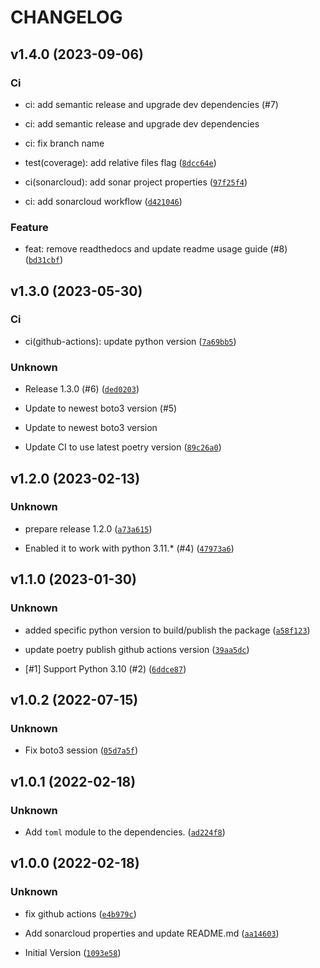 # CHANGELOG



## v1.4.0 (2023-09-06)

### Ci

* ci: add semantic release and upgrade dev dependencies (#7)

* ci: add semantic release and upgrade dev dependencies

* ci: fix branch name

* test(coverage): add relative files flag ([`8dcc64e`](https://github.com/lucasvieirasilva/aws-codeartifact-poetry/commit/8dcc64e62b435751bcc12eb9f1c242be9f0359dc))

* ci(sonarcloud): add sonar project properties ([`97f25f4`](https://github.com/lucasvieirasilva/aws-codeartifact-poetry/commit/97f25f462f53612c749d595e0f466a32d305b53e))

* ci: add sonarcloud workflow ([`d421046`](https://github.com/lucasvieirasilva/aws-codeartifact-poetry/commit/d421046d2d6f56b79f7e32660f82f555c1a7a355))

### Feature

* feat: remove readthedocs and update readme usage guide (#8) ([`bd31cbf`](https://github.com/lucasvieirasilva/aws-codeartifact-poetry/commit/bd31cbfe696583255acb7e57bcf69ecee169eb5e))


## v1.3.0 (2023-05-30)

### Ci

* ci(github-actions): update python version ([`7a69bb5`](https://github.com/lucasvieirasilva/aws-codeartifact-poetry/commit/7a69bb5fc2ff9831a6f49926d5e30f196523a5b5))

### Unknown

* Release 1.3.0 (#6) ([`ded0203`](https://github.com/lucasvieirasilva/aws-codeartifact-poetry/commit/ded0203939bb3cd64f18c2a64b36808f0fe8f12a))

* Update to newest boto3 version (#5)

* Update to newest boto3 version

* Update CI to use latest poetry version ([`89c26a0`](https://github.com/lucasvieirasilva/aws-codeartifact-poetry/commit/89c26a0d93e3493b1271e2e32b08267e2357fd05))


## v1.2.0 (2023-02-13)

### Unknown

* prepare release 1.2.0 ([`a73a615`](https://github.com/lucasvieirasilva/aws-codeartifact-poetry/commit/a73a615530729f1358ab2eda8fce74bc2eb2fee1))

* Enabled it to work with python 3.11.* (#4) ([`47973a6`](https://github.com/lucasvieirasilva/aws-codeartifact-poetry/commit/47973a6075f1da1ba28fdcf5f427a2ab4214711e))


## v1.1.0 (2023-01-30)

### Unknown

* added specific python version to build/publish the package ([`a58f123`](https://github.com/lucasvieirasilva/aws-codeartifact-poetry/commit/a58f123088cdca06a69c6babe757c2127ace27f4))

* update poetry publish github actions version ([`39aa5dc`](https://github.com/lucasvieirasilva/aws-codeartifact-poetry/commit/39aa5dc15f529f26863248cbe58cc7d8f54a6bed))

* [#1] Support Python 3.10 (#2) ([`6ddce87`](https://github.com/lucasvieirasilva/aws-codeartifact-poetry/commit/6ddce87b1aa202958f7c91d71b44cb60ed823ac2))


## v1.0.2 (2022-07-15)

### Unknown

* Fix boto3 session ([`05d7a5f`](https://github.com/lucasvieirasilva/aws-codeartifact-poetry/commit/05d7a5fc898f65946fc153600bcc0561f7785e4e))


## v1.0.1 (2022-02-18)

### Unknown

* Add `toml` module to the dependencies. ([`ad224f8`](https://github.com/lucasvieirasilva/aws-codeartifact-poetry/commit/ad224f8e403373bc6336d362ce11ba84c2bad616))


## v1.0.0 (2022-02-18)

### Unknown

* fix github actions ([`e4b979c`](https://github.com/lucasvieirasilva/aws-codeartifact-poetry/commit/e4b979cd93a89fa54861561480c18aacb573e0be))

* Add sonarcloud properties and update README.md ([`aa14603`](https://github.com/lucasvieirasilva/aws-codeartifact-poetry/commit/aa14603616c8eaa22a14818b283d64974f80b001))

* Initial Version ([`1093e58`](https://github.com/lucasvieirasilva/aws-codeartifact-poetry/commit/1093e58582b62a8d019fff6b678c9a8c788be966))

